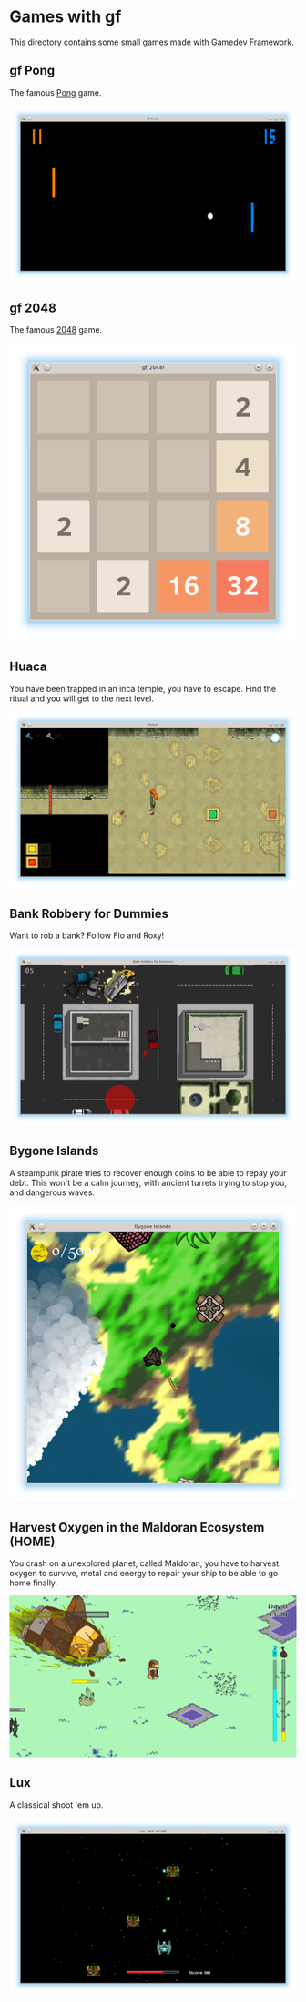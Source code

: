 # Games with gf

This directory contains some small games made with Gamedev Framework.

## gf Pong

The famous [Pong](https://en.wikipedia.org/wiki/Pong) game.

![gf Pong!](gf_pong/gf_pong.png)


## gf 2048

The famous [2048](https://en.wikipedia.org/wiki/2048_%28video_game%29) game.

![gf 2048!](gf_2048/gf_2048.png)


## Huaca

You have been trapped in an inca temple, you have to escape. Find the ritual and you will get to the next level.

![Huaca](huaca/huaca.png)


## Bank Robbery for Dummies

Want to rob a bank? Follow Flo and Roxy!

![Bank Robbery for Dummies](bank_robbery_for_dummies/brfd.png)


## Bygone Islands

A steampunk pirate tries to recover enough coins to be able to repay your debt. This won't be a calm journey, with ancient turrets trying to stop you, and dangerous waves.

![Bygone Islands](islands/islands.png)


## Harvest Oxygen in the Maldoran Ecosystem (HOME)

You crash on a unexplored planet, called Maldoran, you have to harvest oxygen to survive, metal and energy to repair your ship to be able to go home finally.

![HOME](HOME/HOME.png)


## Lux

A classical shoot 'em up.

![Lux](lux/lux.png)
